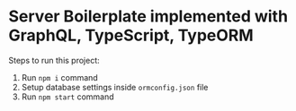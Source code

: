 # Server Boilerplate implemented with GraphQL, TypeScript, TypeORM

Steps to run this project:

1. Run `npm i` command
2. Setup database settings inside `ormconfig.json` file
3. Run `npm start` command
